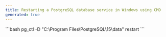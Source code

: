 ```yaml
---
title: Restarting a PostgreSQL database service in Windows using CMD
generated: true
---
```


<div markdown="1" class="ans">
```bash
pg_ctl -D "C:\Program Files\PostgreSQL\15\data" restart
```
</div>
